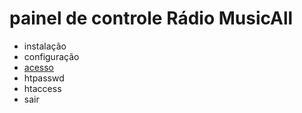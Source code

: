 # **painel de controle Rádio MusicAll**

- instalação
- configuração
- [acesso](https://github.com/gustavomathias/musicall/blob/master/documentacao/ACESSO.md)
- htpasswd
- htaccess
- sair